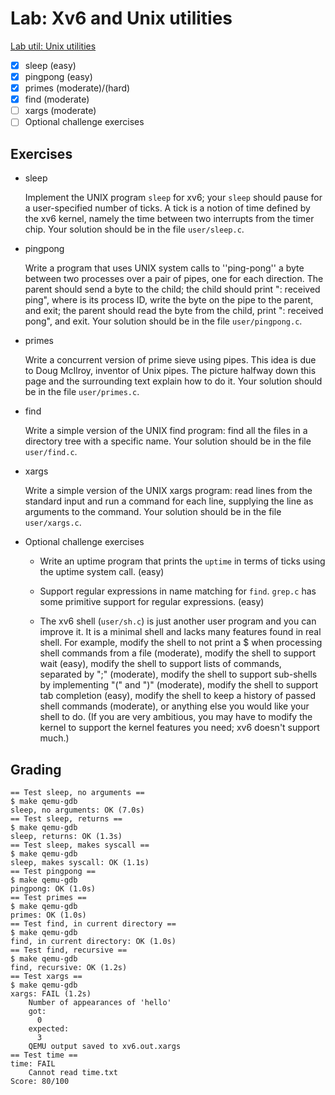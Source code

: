 # Lab: Xv6 and Unix utilities

[Lab util: Unix utilities](https://pdos.csail.mit.edu/6.828/2021/labs/util.html)

- [x] sleep (easy)
- [x] pingpong (easy)
- [x] primes (moderate)/(hard)
- [x] find (moderate)
- [ ] xargs (moderate)
- [ ] Optional challenge exercises

## Exercises
- sleep
  
  Implement the UNIX program `sleep` for xv6; your `sleep` should pause for a user-specified number of ticks. A tick is a notion of time defined by the xv6 kernel, namely the time between two interrupts from the timer chip. Your solution should be in the file `user/sleep.c`.

- pingpong
  
  Write a program that uses UNIX system calls to ''ping-pong'' a byte between two processes over a pair of pipes, one for each direction. The parent should send a byte to the child; the child should print "<pid>: received ping", where <pid> is its process ID, write the byte on the pipe to the parent, and exit; the parent should read the byte from the child, print "<pid>: received pong", and exit. Your solution should be in the file `user/pingpong.c`.

- primes
  
  Write a concurrent version of prime sieve using pipes. This idea is due to Doug McIlroy, inventor of Unix pipes. The picture halfway down this page and the surrounding text explain how to do it. Your solution should be in the file `user/primes.c`.

- find
  
  Write a simple version of the UNIX find program: find all the files in a directory tree with a specific name. Your solution should be in the file `user/find.c`.

- xargs
  
  Write a simple version of the UNIX xargs program: read lines from the standard input and run a command for each line, supplying the line as arguments to the command. Your solution should be in the file `user/xargs.c`.

- Optional challenge exercises
  
  - Write an uptime program that prints the `uptime` in terms of ticks using the uptime system call. (easy)

  - Support regular expressions in name matching for `find`. `grep.c` has some primitive support for regular expressions. (easy)

  - The xv6 shell (`user/sh.c`) is just another user program and you can improve it. It is a minimal shell and lacks many features found in real shell. For example, modify the shell to not print a $ when processing shell commands from a file (moderate), modify the shell to support wait (easy), modify the shell to support lists of commands, separated by ";" (moderate), modify the shell to support sub-shells by implementing "(" and ")" (moderate), modify the shell to support tab completion (easy), modify the shell to keep a history of passed shell commands (moderate), or anything else you would like your shell to do. (If you are very ambitious, you may have to modify the kernel to support the kernel features you need; xv6 doesn't support much.)

## Grading

```shell
== Test sleep, no arguments ==
$ make qemu-gdb
sleep, no arguments: OK (7.0s)
== Test sleep, returns ==
$ make qemu-gdb
sleep, returns: OK (1.3s)
== Test sleep, makes syscall ==
$ make qemu-gdb
sleep, makes syscall: OK (1.1s)
== Test pingpong ==
$ make qemu-gdb
pingpong: OK (1.0s)
== Test primes ==
$ make qemu-gdb
primes: OK (1.0s)
== Test find, in current directory ==
$ make qemu-gdb
find, in current directory: OK (1.0s)
== Test find, recursive ==
$ make qemu-gdb
find, recursive: OK (1.2s)
== Test xargs ==
$ make qemu-gdb
xargs: FAIL (1.2s)
    Number of appearances of 'hello'
    got:
      0
    expected:
      3
    QEMU output saved to xv6.out.xargs
== Test time ==
time: FAIL
    Cannot read time.txt
Score: 80/100
```
